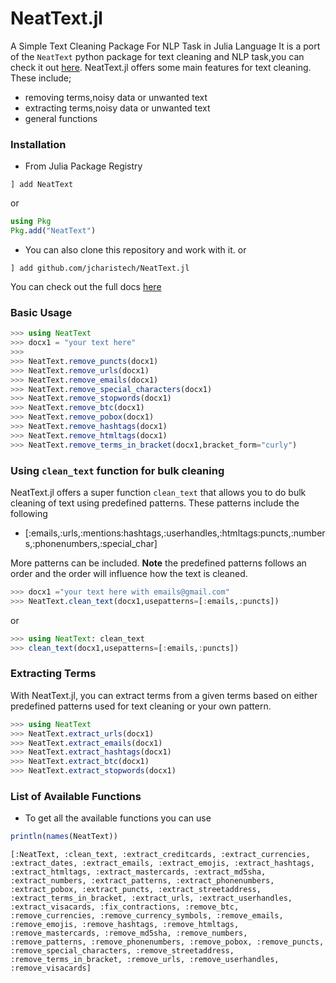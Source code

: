 # NeatText.jl
A Simple Text Cleaning Package For NLP Task in Julia Language
It is a port of the `NeatText` python package for text cleaning and NLP task,you can check it out [here](https://jcharis.github.io/neattext/).
NeatText.jl offers some main features for text cleaning. These include;
+ removing terms,noisy data or unwanted text 
+ extracting terms,noisy data or unwanted text 
+ general functions


### Installation
+ From Julia Package Registry
```julia-repl
] add NeatText

```
or 
```julia
using Pkg
Pkg.add("NeatText")

```

+ You can also clone this repository and work with it.
or 
```julia-repl
] add github.com/jcharistech/NeatText.jl

```
You can check out the full docs [here](https://jcharistech.github.io/NeatText.jl/)

### Basic Usage
```julia
>>> using NeatText
>>> docx1 = "your text here"
>>>
>>> NeatText.remove_puncts(docx1)
>>> NeatText.remove_urls(docx1)
>>> NeatText.remove_emails(docx1)
>>> NeatText.remove_special_characters(docx1)
>>> NeatText.remove_stopwords(docx1)
>>> NeatText.remove_btc(docx1)
>>> NeatText.remove_pobox(docx1)
>>> NeatText.remove_hashtags(docx1)
>>> NeatText.remove_htmltags(docx1)
>>> NeatText.remove_terms_in_bracket(docx1,bracket_form="curly")
```

### Using `clean_text` function for bulk cleaning
NeatText.jl offers a super function `clean_text` that allows you to do bulk cleaning of text using
predefined patterns. These patterns include the following
- [:emails,:urls,:mentions:hashtags,:userhandles,:htmltags:puncts,:numbers,:phonenumbers,:special_char]

More patterns can be included.
**Note** the predefined patterns follows an order and the order will influence how the text is cleaned.

```julia
>>> docx1 ="your text here with emails@gmail.com"
>>> NeatText.clean_text(docx1,usepatterns=[:emails,:puncts])
```
or

```julia
>>> using NeatText: clean_text
>>> clean_text(docx1,usepatterns=[:emails,:puncts])

```

### Extracting Terms
With NeatText.jl, you can extract terms from a given terms based on either predefined patterns used for text cleaning or your own pattern.

```julia
>>> using NeatText
>>> NeatText.extract_urls(docx1)
>>> NeatText.extract_emails(docx1)
>>> NeatText.extract_hashtags(docx1)
>>> NeatText.extract_btc(docx1)
>>> NeatText.extract_stopwords(docx1)
```




### List of Available Functions
+ To get all the available functions you can use
```julia
println(names(NeatText))
```
```julia-repl
[:NeatText, :clean_text, :extract_creditcards, :extract_currencies, :extract_dates, :extract_emails, :extract_emojis, :extract_hashtags, :extract_htmltags, :extract_mastercards, :extract_md5sha, :extract_numbers, :extract_patterns, :extract_phonenumbers, :extract_pobox, :extract_puncts, :extract_streetaddress, :extract_terms_in_bracket, :extract_urls, :extract_userhandles, :extract_visacards, :fix_contractions, :remove_btc, :remove_currencies, :remove_currency_symbols, :remove_emails, :remove_emojis, :remove_hashtags, :remove_htmltags, :remove_mastercards, :remove_md5sha, :remove_numbers, :remove_patterns, :remove_phonenumbers, :remove_pobox, :remove_puncts, :remove_special_characters, :remove_streetaddress, :remove_terms_in_bracket, :remove_urls, :remove_userhandles, :remove_visacards]


```




